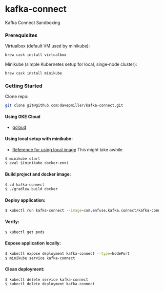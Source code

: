 # kafka-connect
Kafka Connect Sandboxing

### Prerequisites
Virtualbox (default VM used by minikube):
```bash
brew cask install virtualbox
```

Minikube (simple Kubernetes setup for local, singe-node cluster):
```bash
brew cask install minikube
```

### Getting Started
Clone repo:
```bash
git clone git@github.com:davepmiller/kafka-connect.git
```

#### Using GKE Cloud
* [gcloud](docs/gcloud.md)


#### Using local setup with minikube:
* [Reference for using local image](https://blogmilind.wordpress.com/2018/01/30/running-local-docker-images-in-kubernetes/)
This might take awhile
```bash
$ minikube start
$ eval $(minikube docker-env)
```

#### Build project and docker image:
```bash
$ cd kafka-connect
$ ./gradlew build docker
```

#### Deploy application:
```bash
$ kubectl run kafka-connect --image=com.enfuse.kafka.connect/kafka-connect --image-pull-policy=Never --port=8080
```

#### Verify:
```bash
$ kubectl get pods
```

#### Expose application locally:
```bash
$ kubectl expose deployment kafka-connect --type=NodePort
$ minikube service kafka-connect
```

#### Clean deployment:
```bash
$ kubectl delete service kafka-connect
$ kubectl delete deployment kafka-connect
```